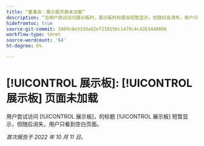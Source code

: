 ```yaml
---
title: “董事会：展示板页面未加载”
description: “当用户尝试访问展示板时，展示板的标题会短暂显示，但随后会消失，用户只会看到空白页面。”
hidefromtoc: true
source-git-commit: 3409c8e333da62ef218156c1479c4c4263448806
workflow-type: tm+mt
source-wordcount: '64'
ht-degree: 6%

---
```



# [!UICONTROL 展示板]: [!UICONTROL 展示板] 页面未加载

用户尝试访问 [!UICONTROL 展示板]，的标题 [!UICONTROL 展示板] 短暂显示，但随后消失，用户只看到空白页面。

_首次报告于 2022 年 10 月 11 日。_

